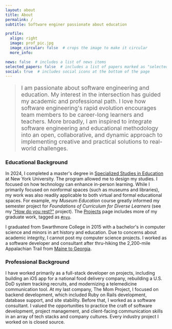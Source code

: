 ```yaml
---
layout: about
title: About
permalink: /
subtitle: Software enginer passionate about education

profile:
  align: right
  image: prof_pic.jpg
  image_circular: false  # crops the image to make it circular
  more_info:

news: false  # includes a list of news items
selected_papers: false  # includes a list of papers marked as "selected={true}"
social: true  # includes social icons at the bottom of the page
---
```

<style>
    blockquote {
        font-size: 1.1rem;
    }
</style>

>I am passionate about software engineering and education. My interest in the intersection has guided my academic and professional path. I love how software engineering's rapid evolution encourages team members to be career-long learners and teachers. More broadly, I am inspired to integrate software engineering and educational methodology into an open, collaborative, and dynamic approach to implementing creative and practical solutions to real-world challenges.


### Educational Background

In 2024, I completed a master's degree in [Specialized Studies in Education](https://steinhardt.nyu.edu/degree/specialized-studies-education) at New York University. The program allowed me to design my studies. I focused on how technology can enhance in-person learning. While I primarily focused on nonformal spaces (such as museums and libraries), my work was also readily applicable to both virtual and formal educational spaces. For example, my _Museum Education_ course greatly informed my semester project for _Foundations of Curriculum for Diverse Learners_ (see my ["How do you rest?"](/projects/udl-rest-lesson/) project). The [Projects](/projects/) page includes more of my graduate work, tagged as [`#nyu`](/projects/#nyu).

I graduated from Swarthmore College in 2015 with a bachelor's in computer science and minors in art history and education. Due to concerns about academic integrity, I cannot post my computer science projects. I worked as a software developer and consultant after thru-hiking the 2,200-mile Appalachian Trail from [Maine to Georgia](https://appalachiantrail.org/explore/hike-the-a-t/thru-hiking/southbound/). 

<!-- 📌 TODO Update link above once AT project page is done. -->

### Professional Background
 
I have worked primarily as a full-stack developer on projects, including building an iOS app for a national food delivery company, rebuilding a U.S. DoD system tracking recruits, and modernizing a telemedicine communication tool. At my last company, The Mom Project, I focused on backend development, which included Ruby on Rails development, database support, and site stability. Before that, I worked as a software consultant. I valued the opportunities to practice the craft of software development, project management, and client-facing communication skills in an array of tech stacks and company cultures. Every industry project I worked on is closed source.
  
